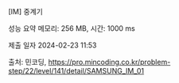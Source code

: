 
[IM] 중계기

성능 요약
메모리: 256 MB, 시간: 1000 ms

제출 일자
2024-02-23 11:53

출처: 민코딩, https://pro.mincoding.co.kr/problem-step/22/level/141/detail/SAMSUNG_IM_01